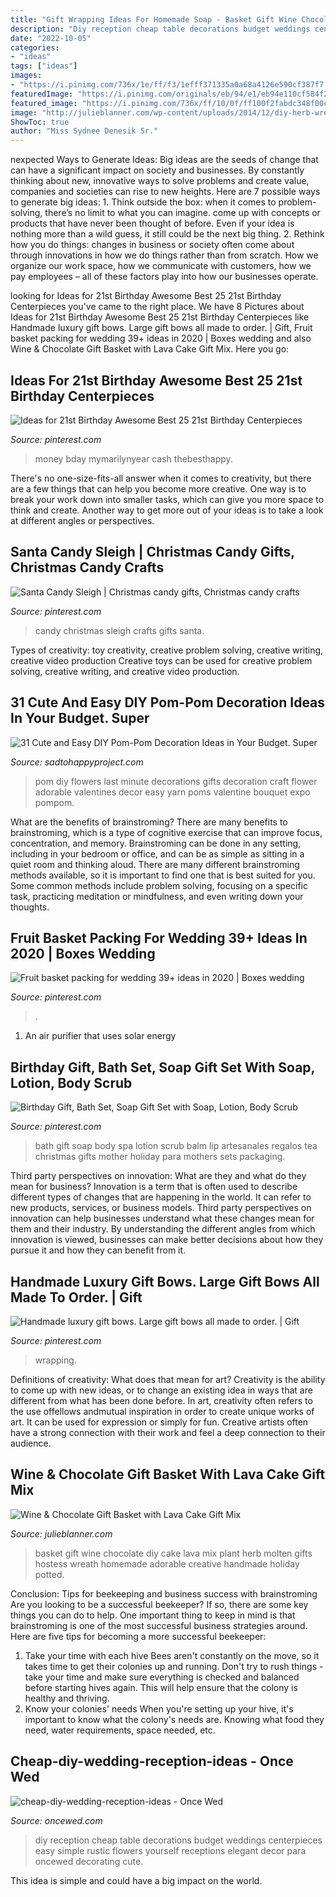 ```yaml
---
title: "Gift Wrapping Ideas For Homemade Soap - Basket Gift Wine Chocolate Diy Cake Lava Mix Plant Herb Molten Gifts Hostess Wreath Homemade Adorable Creative Handmade Holiday Potted"
description: "Diy reception cheap table decorations budget weddings centerpieces easy simple rustic flowers yourself receptions elegant decor para oncewed decorating cute"
date: "2022-10-05"
categories:
- "ideas"
tags: ["ideas"]
images:
- "https://i.pinimg.com/736x/1e/ff/f3/1efff371335a0a68a4126e590cf387f7.jpg"
featuredImage: "https://i.pinimg.com/originals/eb/94/e1/eb94e110cf584f2a03e46111c89bf575.jpg"
featured_image: "https://i.pinimg.com/736x/ff/10/0f/ff100f2fabdc348f00c02bc0365a5333.jpg"
image: "http://julieblanner.com/wp-content/uploads/2014/12/diy-herb-wreath.jpg"
ShowToc: true
author: "Miss Sydnee Denesik Sr."
---
```



nexpected Ways to Generate Ideas:
Big ideas are the seeds of change that can have a significant impact on society and businesses. By constantly thinking about new, innovative ways to solve problems and create value, companies and societies can rise to new heights. Here are 7 possible ways to generate big ideas: 1. Think outside the box: when it comes to problem-solving, there’s no limit to what you can imagine. come up with concepts or products that have never been thought of before. Even if your idea is nothing more than a wild guess, it still could be the next big thing. 2. Rethink how you do things: changes in business or society often come about through innovations in how we do things rather than from scratch. How we organize our work space, how we communicate with customers, how we pay employees – all of these factors play into how our businesses operate.

	

		
looking for Ideas for 21st Birthday Awesome Best 25 21st Birthday Centerpieces you've came to the right place. We have 8 Pictures about Ideas for 21st Birthday Awesome Best 25 21st Birthday Centerpieces like Handmade luxury gift bows. Large gift bows all made to order. | Gift, Fruit basket packing for wedding 39+ ideas in 2020 | Boxes wedding and also Wine &amp; Chocolate Gift Basket with Lava Cake Gift Mix. Here you go:
		
    
## Ideas For 21st Birthday Awesome Best 25 21st Birthday Centerpieces

<img loading=lazy src="https://i.pinimg.com/originals/eb/94/e1/eb94e110cf584f2a03e46111c89bf575.jpg" onerror="this.onerror=null;this.src='https://tse2.mm.bing.net/th?id=OIP.T-6zASm40j-ajm0yF4EHHgHaJ3&amp;pid=15.1';" alt="Ideas for 21st Birthday Awesome Best 25 21st Birthday Centerpieces">

_Source: pinterest.com_

>money bday mymarilynyear cash thebesthappy. 

	

There's no one-size-fits-all answer when it comes to creativity, but there are a few things that can help you become more creative. One way is to break your work down into smaller tasks, which can give you more space to think and create. Another way to get more out of your ideas is to take a look at different angles or perspectives.

    
## Santa Candy Sleigh | Christmas Candy Gifts, Christmas Candy Crafts

<img loading=lazy src="https://i.pinimg.com/736x/e4/21/1f/e4211f9a4f50cd17493df24804e27551--candy-sleigh-christmas-ideas.jpg" onerror="this.onerror=null;this.src='https://tse2.mm.bing.net/th?id=OIP.pgFfZwUUgChf8m2p2GC5kgHaMT&amp;pid=15.1';" alt="Santa Candy Sleigh | Christmas candy gifts, Christmas candy crafts">

_Source: pinterest.com_

>candy christmas sleigh crafts gifts santa. 

	

Types of creativity: toy creativity, creative problem solving, creative writing, creative video production
Creative toys can be used for creative problem solving, creative writing, and creative video production.

    
## 31 Cute And Easy DIY Pom-Pom Decoration Ideas In Your Budget. Super

<img loading=lazy src="http://sadtohappyproject.com/wp-content/uploads/2014/11/diy-pom-pom-decorations-diy-pom-pom-home-decor2.jpg" onerror="this.onerror=null;this.src='https://tse2.mm.bing.net/th?id=OIP.2tgYaNeGC07XpjAHCXy5pwHaLH&amp;pid=15.1';" alt="31 Cute and Easy DIY Pom-Pom Decoration Ideas in Your Budget. Super">

_Source: sadtohappyproject.com_

>pom diy flowers last minute decorations gifts decoration craft flower adorable valentines decor easy yarn poms valentine bouquet expo pompom. 

	

What are the benefits of brainstroming?
There are many benefits to brainstroming, which is a type of cognitive exercise that can improve focus, concentration, and memory. Brainstroming can be done in any setting, including in your bedroom or office, and can be as simple as sitting in a quiet room and thinking aloud. There are many different brainstroming methods available, so it is important to find one that is best suited for you. Some common methods include problem solving, focusing on a specific task, practicing meditation or mindfulness, and even writing down your thoughts.

    
## Fruit Basket Packing For Wedding 39+ Ideas In 2020 | Boxes Wedding

<img loading=lazy src="https://i.pinimg.com/736x/ff/10/0f/ff100f2fabdc348f00c02bc0365a5333.jpg" onerror="this.onerror=null;this.src='https://tse3.mm.bing.net/th?id=OIP.VEHiBB4MDp8CSc2iDBfJXgAAAA&amp;pid=15.1';" alt="Fruit basket packing for wedding 39+ ideas in 2020 | Boxes wedding">

_Source: pinterest.com_

>. 

	

1. An air purifier that uses solar energy 

    
## Birthday Gift, Bath Set, Soap Gift Set With Soap, Lotion, Body Scrub

<img loading=lazy src="https://i.pinimg.com/736x/b0/87/58/b08758b0b910fcff1fa7d9e6f0024301--green-tea-bath-lip-scrubs.jpg" onerror="this.onerror=null;this.src='https://tse1.mm.bing.net/th?id=OIP.J2t52HJCXNuc2h8EA6c0QAHaJ3&amp;pid=15.1';" alt="Birthday Gift, Bath Set, Soap Gift Set with Soap, Lotion, Body Scrub">

_Source: pinterest.com_

>bath gift soap body spa lotion scrub balm lip artesanales regalos tea christmas gifts mother holiday para mothers sets packaging. 

	

Third party perspectives on innovation: What are they and what do they mean for business?
Innovation is a term that is often used to describe different types of changes that are happening in the world. It can refer to new products, services, or business models. Third party perspectives on innovation can help businesses understand what these changes mean for them and their industry. By understanding the different angles from which innovation is viewed, businesses can make better decisions about how they pursue it and how they can benefit from it.

    
## Handmade Luxury Gift Bows. Large Gift Bows All Made To Order. | Gift

<img loading=lazy src="https://i.pinimg.com/736x/1e/ff/f3/1efff371335a0a68a4126e590cf387f7.jpg" onerror="this.onerror=null;this.src='https://tse4.mm.bing.net/th?id=OIP.AK1OAdeGHd5IJMuOPdf1vwHaHo&amp;pid=15.1';" alt="Handmade luxury gift bows. Large gift bows all made to order. | Gift">

_Source: pinterest.com_

>wrapping. 

	

Definitions of creativity: What does that mean for art?
Creativity is the ability to come up with new ideas, or to change an existing idea in ways that are different from what has been done before. In art, creativity often refers to the use offellows andmutual inspiration in order to create unique works of art. It can be used for expression or simply for fun. Creative artists often have a strong connection with their work and feel a deep connection to their audience.

    
## Wine &amp; Chocolate Gift Basket With Lava Cake Gift Mix

<img loading=lazy src="http://julieblanner.com/wp-content/uploads/2014/12/diy-herb-wreath.jpg" onerror="this.onerror=null;this.src='https://tse3.mm.bing.net/th?id=OIP.Rlei9Bw1n_CtaMFOtn0_yQHaLH&amp;pid=15.1';" alt="Wine &amp; Chocolate Gift Basket with Lava Cake Gift Mix">

_Source: julieblanner.com_

>basket gift wine chocolate diy cake lava mix plant herb molten gifts hostess wreath homemade adorable creative handmade holiday potted. 

	

Conclusion: Tips for beekeeping and business success with brainstroming
Are you looking to be a successful beekeeper? If so, there are some key things you can do to help. One important thing to keep in mind is that brainstroming is one of the most successful business strategies around. Here are five tips for becoming a more successful beekeeper:

1. Take your time with each hive
Bees aren't constantly on the move, so it takes time to get their colonies up and running. Don't try to rush things - take your time and make sure everything is checked and balanced before starting hives again. This will help ensure that the colony is healthy and thriving.
2. Know your colonies' needs
When you're setting up your hive, it's important to know what the colony's needs are. Knowing what food they need, water requirements, space needed, etc.

    
## Cheap-diy-wedding-reception-ideas - Once Wed

<img loading=lazy src="https://www.oncewed.com/wp-content/uploads/2010/04/cheap-diy-wedding-reception-ideas.jpg" onerror="this.onerror=null;this.src='https://tse1.mm.bing.net/th?id=OIP.0YqCTCxwGm3AMKDwx-yAtwHaE7&amp;pid=15.1';" alt="cheap-diy-wedding-reception-ideas - Once Wed">

_Source: oncewed.com_

>diy reception cheap table decorations budget weddings centerpieces easy simple rustic flowers yourself receptions elegant decor para oncewed decorating cute. 

	

This idea is simple and could have a big impact on the world.


